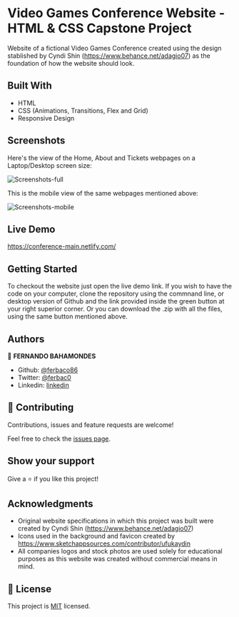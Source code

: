 # Video Games Conference Website - HTML & CSS Capstone Project
Website of a fictional Video Games Conference created using the design stablished by Cyndi Shin (https://www.behance.net/adagio07) as the foundation of how the website should look. 

## Built With

- HTML
- CSS (Animations, Transitions, Flex and Grid)
- Responsive Design


## Screenshots

Here's the view of the Home, About and Tickets webpages on a Laptop/Desktop screen size:

![Screenshots-full](https://user-images.githubusercontent.com/52765379/79185621-790b7c00-7de5-11ea-99c2-795696e44f37.png)

This is the mobile view of the same webpages mentioned above:

![Screenshots-mobile](https://user-images.githubusercontent.com/52765379/79185725-c5ef5280-7de5-11ea-9b90-a62931d97d80.png)


## Live Demo

https://conference-main.netlify.com/

## Getting Started

To checkout the website just open the live demo link. If you wish to have the code on your computer, clone the repository using the commnand line, or desktop version of Github and the link provided inside the green button at your right superior corner. Or you can download the .zip with all the files, using the same button mentioned above. 

## Authors

👤 **FERNANDO BAHAMONDES**

- Github: [@ferbaco86](https://github.com/ferbaco86)
- Twitter: [@ferbac0](https://twitter.com/ferbac0)
- Linkedin: [linkedin](https://www.linkedin.com/in/fernando-bahamondes-correa)

## 🤝 Contributing

Contributions, issues and feature requests are welcome!

Feel free to check the [issues page](issues/).

## Show your support

Give a ⭐️ if you like this project!

## Acknowledgments

- Original website specifications in which this project was built were created by Cyndi Shin (https://www.behance.net/adagio07)
- Icons used in the background and favicon created by https://www.sketchappsources.com/contributor/ufukaydin
- All companies logos and stock photos are used solely for educational purposes as this website was created without commercial means in mind.

## 📝 License

This project is [MIT](lic.url) licensed.


